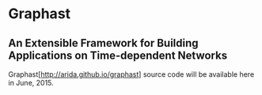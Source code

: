 # Graphast
## An Extensible Framework for Building Applications on Time-dependent Networks

Graphast[http://arida.github.io/graphast] source code will be available here in June, 2015.


